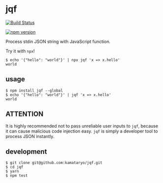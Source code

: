 # jqf

[![Build Status](https://travis-ci.org/kamataryo/jqf.svg?branch=master)](https://travis-ci.org/kamataryo/jqf)

[![npm version](https://badge.fury.io/js/jqf.svg)](https://badge.fury.io/js/jqf)

Process stdin JSON string with JavaScript function.

Try it with `npx`!

```shell
$ echo '{"hello": "world"}' | npx jqf 'x => x.hello'
world
```

## usage

```shell
$ npm install jqf --global
$ echo '{"hello": "world"}' | jqf 'x => x.hello'
world
```

## **ATTENTION**

It is highly recommended not to pass unreliable user inputs to `jqf`, because it can cause malicious code injection easy. `jqf` is simply a developer tool to process JSON instantly.

## development

```shell
$ git clone git@github.com:kamataryo/jqf.git
$ cd jqf
$ yarn
$ npm test
```
